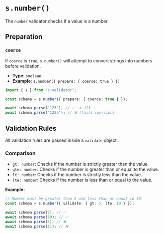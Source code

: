 # `s.number()`

The `number` validator checks if a value is a number.

## Preparation

### `coerce`

If `coerce` is `true`, `s.number()` will attempt to convert strings into numbers before validation.

- **Type**: `boolean`
- **Example**: `s.number({ prepare: { coerce: true } })`

```typescript
import { s } from "s-validator";

const schema = s.number({ prepare: { coerce: true } });

await schema.parse("123"); // ✅ -> 123
await schema.parse("123a"); // ❌ (fails coercion)
```

## Validation Rules

All validation rules are passed inside a `validate` object.

### Comparison

- `gt: number`: Checks if the number is strictly greater than the value.
- `gte: number`: Checks if the number is greater than or equal to the value.
- `lt: number`: Checks if the number is strictly less than the value.
- `lte: number`: Checks if the number is less than or equal to the value.

**Example:**

```typescript
// Number must be greater than 5 and less than or equal to 10.
const schema = s.number({ validate: { gt: 5, lte: 10 } });

await schema.parse(7); // ✅
await schema.parse(10); // ✅
await schema.parse(5); // ❌
await schema.parse(11); // ❌
```
